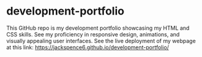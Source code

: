 # development-portfolio
This GitHub repo is my development portfolio showcasing my HTML and CSS skills. See my proficiency in responsive design, animations, and visually appealing user interfaces.
 See the live deployment of my webpage at this link: https://jackspence6.github.io/development-portfolio/